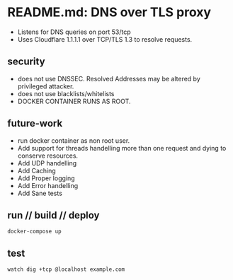 # README.md: DNS over TLS proxy

- Listens for DNS queries on port 53/tcp 
- Uses Cloudflare 1.1.1.1 over TCP/TLS 1.3 to resolve requests.

## security

- does not use DNSSEC. Resolved Addresses may be altered by privileged attacker.
- does not use blacklists/whitelists
- DOCKER CONTAINER RUNS AS ROOT.

## future-work

- run docker container as non root user.
- Add support for threads handelling more than one request and dying to conserve resources.
- Add UDP handelling
- Add Caching
- Add Proper logging
- Add Error handelling
- Add Sane tests

## run // build // deploy

```
docker-compose up
```

## test

```
watch dig +tcp @localhost example.com
```
